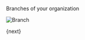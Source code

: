 Branches of your organization

<img class="screenshot" alt="Branch" src="{{docs_base_url}}/assets/img/human-resources/branch.png">

{next}
